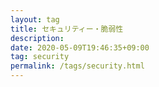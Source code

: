 ```yaml
---
layout: tag
title: セキュリティー・脆弱性
description: 
date: 2020-05-09T19:46:35+09:00
tag: security
permalink: /tags/security.html
---
```

